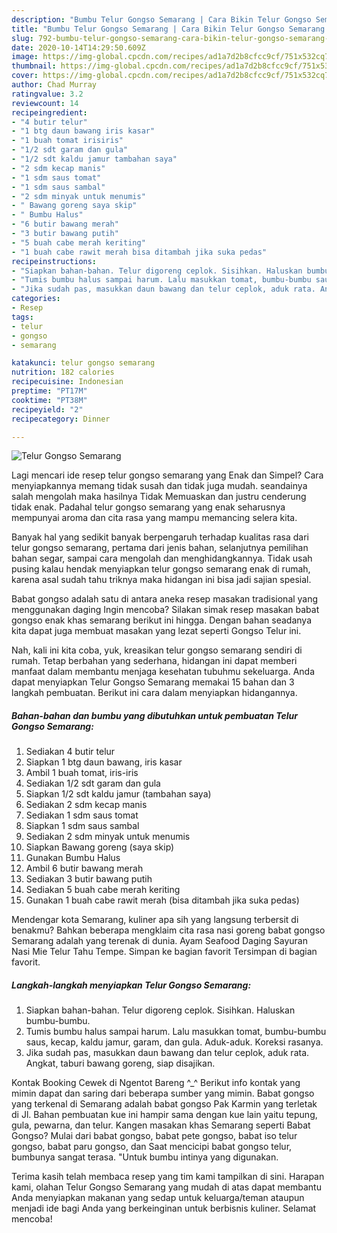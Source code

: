 ```yaml
---
description: "Bumbu Telur Gongso Semarang | Cara Bikin Telur Gongso Semarang Yang Enak dan Simpel"
title: "Bumbu Telur Gongso Semarang | Cara Bikin Telur Gongso Semarang Yang Enak dan Simpel"
slug: 792-bumbu-telur-gongso-semarang-cara-bikin-telur-gongso-semarang-yang-enak-dan-simpel
date: 2020-10-14T14:29:50.609Z
image: https://img-global.cpcdn.com/recipes/ad1a7d2b8cfcc9cf/751x532cq70/telur-gongso-semarang-foto-resep-utama.jpg
thumbnail: https://img-global.cpcdn.com/recipes/ad1a7d2b8cfcc9cf/751x532cq70/telur-gongso-semarang-foto-resep-utama.jpg
cover: https://img-global.cpcdn.com/recipes/ad1a7d2b8cfcc9cf/751x532cq70/telur-gongso-semarang-foto-resep-utama.jpg
author: Chad Murray
ratingvalue: 3.2
reviewcount: 14
recipeingredient:
- "4 butir telur"
- "1 btg daun bawang iris kasar"
- "1 buah tomat irisiris"
- "1/2 sdt garam dan gula"
- "1/2 sdt kaldu jamur tambahan saya"
- "2 sdm kecap manis"
- "1 sdm saus tomat"
- "1 sdm saus sambal"
- "2 sdm minyak untuk menumis"
- " Bawang goreng saya skip"
- " Bumbu Halus"
- "6 butir bawang merah"
- "3 butir bawang putih"
- "5 buah cabe merah keriting"
- "1 buah cabe rawit merah bisa ditambah jika suka pedas"
recipeinstructions:
- "Siapkan bahan-bahan. Telur digoreng ceplok. Sisihkan. Haluskan bumbu-bumbu."
- "Tumis bumbu halus sampai harum. Lalu masukkan tomat, bumbu-bumbu saus, kecap, kaldu jamur, garam, dan gula. Aduk-aduk. Koreksi rasanya."
- "Jika sudah pas, masukkan daun bawang dan telur ceplok, aduk rata. Angkat, taburi bawang goreng, siap disajikan."
categories:
- Resep
tags:
- telur
- gongso
- semarang

katakunci: telur gongso semarang 
nutrition: 182 calories
recipecuisine: Indonesian
preptime: "PT17M"
cooktime: "PT38M"
recipeyield: "2"
recipecategory: Dinner

---
```



![Telur Gongso Semarang](https://img-global.cpcdn.com/recipes/ad1a7d2b8cfcc9cf/751x532cq70/telur-gongso-semarang-foto-resep-utama.jpg)

Lagi mencari ide resep telur gongso semarang yang Enak dan Simpel? Cara menyiapkannya memang tidak susah dan tidak juga mudah. seandainya salah mengolah maka hasilnya Tidak Memuaskan dan justru cenderung tidak enak. Padahal telur gongso semarang yang enak seharusnya mempunyai aroma dan cita rasa yang mampu memancing selera kita.

Banyak hal yang sedikit banyak berpengaruh terhadap kualitas rasa dari telur gongso semarang, pertama dari jenis bahan, selanjutnya pemilihan bahan segar, sampai cara mengolah dan menghidangkannya. Tidak usah pusing kalau hendak menyiapkan telur gongso semarang enak di rumah, karena asal sudah tahu triknya maka hidangan ini bisa jadi sajian spesial.

Babat gongso adalah satu di antara aneka resep masakan tradisional yang menggunakan daging Ingin mencoba? Silakan simak resep masakan babat gongso enak khas semarang berikut ini hingga. Dengan bahan seadanya kita dapat juga membuat masakan yang lezat seperti Gongso Telur ini.


Nah, kali ini kita coba, yuk, kreasikan telur gongso semarang sendiri di rumah. Tetap berbahan yang sederhana, hidangan ini dapat memberi manfaat dalam membantu menjaga kesehatan tubuhmu sekeluarga. Anda dapat menyiapkan Telur Gongso Semarang memakai 15 bahan dan 3 langkah pembuatan. Berikut ini cara dalam menyiapkan hidangannya.

<!--inarticleads1-->

##### Bahan-bahan dan bumbu yang dibutuhkan untuk pembuatan Telur Gongso Semarang:

1. Sediakan 4 butir telur
1. Siapkan 1 btg daun bawang, iris kasar
1. Ambil 1 buah tomat, iris-iris
1. Sediakan 1/2 sdt garam dan gula
1. Siapkan 1/2 sdt kaldu jamur (tambahan saya)
1. Sediakan 2 sdm kecap manis
1. Sediakan 1 sdm saus tomat
1. Siapkan 1 sdm saus sambal
1. Sediakan 2 sdm minyak untuk menumis
1. Siapkan  Bawang goreng (saya skip)
1. Gunakan  Bumbu Halus
1. Ambil 6 butir bawang merah
1. Sediakan 3 butir bawang putih
1. Sediakan 5 buah cabe merah keriting
1. Gunakan 1 buah cabe rawit merah (bisa ditambah jika suka pedas)


Mendengar kota Semarang, kuliner apa sih yang langsung terbersit di benakmu? Bahkan beberapa mengklaim cita rasa nasi goreng babat gongso Semarang adalah yang terenak di dunia. Ayam Seafood Daging Sayuran Nasi Mie Telur Tahu Tempe. Simpan ke bagian favorit Tersimpan di bagian favorit. 

<!--inarticleads2-->

##### Langkah-langkah menyiapkan Telur Gongso Semarang:

1. Siapkan bahan-bahan. Telur digoreng ceplok. Sisihkan. Haluskan bumbu-bumbu.
1. Tumis bumbu halus sampai harum. Lalu masukkan tomat, bumbu-bumbu saus, kecap, kaldu jamur, garam, dan gula. Aduk-aduk. Koreksi rasanya.
1. Jika sudah pas, masukkan daun bawang dan telur ceplok, aduk rata. Angkat, taburi bawang goreng, siap disajikan.


Kontak Booking Cewek di Ngentot Bareng ^_^ Berikut info kontak yang mimin dapat dan saring dari beberapa sumber yang mimin. Babat gongso yang terkenal di Semarang adalah babat gongso Pak Karmin yang terletak di Jl. Bahan pembuatan kue ini hampir sama dengan kue lain yaitu tepung, gula, pewarna, dan telur. Kangen masakan khas Semarang seperti Babat Gongso? Mulai dari babat gongso, babat pete gongso, babat iso telur gongso, babat paru gongso, dan Saat mencicipi babat gongso telur, bumbunya sangat terasa. &#34;Untuk bumbu intinya yang digunakan. 

Terima kasih telah membaca resep yang tim kami tampilkan di sini. Harapan kami, olahan Telur Gongso Semarang yang mudah di atas dapat membantu Anda menyiapkan makanan yang sedap untuk keluarga/teman ataupun menjadi ide bagi Anda yang berkeinginan untuk berbisnis kuliner. Selamat mencoba!
